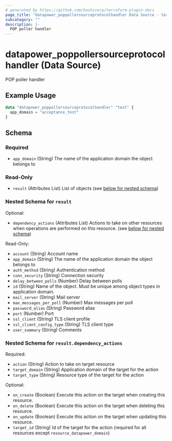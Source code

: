 ```yaml
---
# generated by https://github.com/hashicorp/terraform-plugin-docs
page_title: "datapower_poppollersourceprotocolhandler Data Source - terraform-provider-datapower"
subcategory: ""
description: |-
  POP poller handler
---
```


# datapower_poppollersourceprotocolhandler (Data Source)

POP poller handler

## Example Usage

```terraform
data "datapower_poppollersourceprotocolhandler" "test" {
  app_domain = "acceptance_test"
}
```

<!-- schema generated by tfplugindocs -->
## Schema

### Required

- `app_domain` (String) The name of the application domain the object belongs to

### Read-Only

- `result` (Attributes List) List of objects (see [below for nested schema](#nestedatt--result))

<a id="nestedatt--result"></a>
### Nested Schema for `result`

Optional:

- `dependency_actions` (Attributes List) Actions to take on other resources when operations are performed on this resource. (see [below for nested schema](#nestedatt--result--dependency_actions))

Read-Only:

- `account` (String) Account name
- `app_domain` (String) The name of the application domain the object belongs to
- `auth_method` (String) Authentication method
- `conn_security` (String) Connection security
- `delay_between_polls` (Number) Delay between polls
- `id` (String) Name of the object. Must be unique among object types in application domain.
- `mail_server` (String) Mail server
- `max_messages_per_poll` (Number) Max messages per poll
- `password_alias` (String) Password alias
- `port` (Number) Port
- `ssl_client` (String) TLS client profile
- `ssl_client_config_type` (String) TLS client type
- `user_summary` (String) Comments

<a id="nestedatt--result--dependency_actions"></a>
### Nested Schema for `result.dependency_actions`

Required:

- `action` (String) Action to take on target resource
- `target_domain` (String) Application domain of the target for the action
- `target_type` (String) Resource type of the target for the action

Optional:

- `on_create` (Boolean) Execute this action on the target when creating this resource.
- `on_delete` (Boolean) Execute this action on the target when deleting this resource.
- `on_update` (Boolean) Execute this action on the target when updating this resource.
- `target_id` (String) Id of the target for the action (required for all resources except `resource_datapower_domain`)
